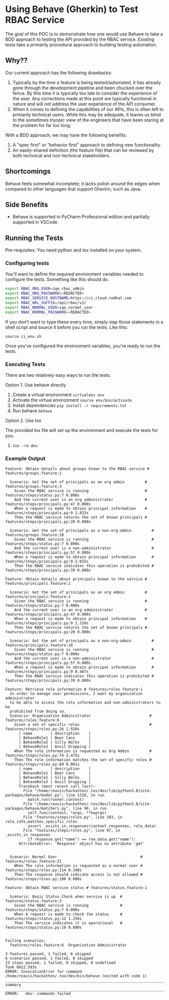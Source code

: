 # Using Behave (Gherkin) to Test RBAC Service

The goal of this POC is to demonstrate how one would use Behave to take a BDD
approach to testing the API provided by the RBAC service. Existing tests take a 
primarily procedural approach to building testing automation. 

## Why??

Our current approach has the following drawbacks:

1. Typically by the time a feature is being tested/automated, it has already gone through the development pipeline and 
been chucked over the fence. By this time it is typically too late to consider the experience of the user. Any 
corrections made at this point are typically functional in nature and will not address the user experience of the API consumer.
2. When it comes to defining the capabilities of our APIs, this is often left to primarily technical users. While this 
may be adequate, it leaves us blind to the sometimes myopic view of the engineers that have been staring at the problem for far too long.

With a BDD approach, we may have the following benefits:

1. A "spec first" or "behavior first" approach to defining new functionality.
2. An easily-shared definition (the feature file) that can be reviewed by both technical and non-technical stakeholders.

## Shortcomings

Behave feels somewhat incomplete; it lacks polish around the edges when compared to other languages that support 
Gherkin, such as Java.

## Side Benefits

* Behave is supported in PyCharm Professional edition and partially supported in VSCode.

## Running the Tests

Pre-requisites: You need python and tox installed on your system.

### Configuring tests

You'll want to define the required environment variables needed to configure the tests. Something like this should do.

```bash
export RBAC_ORG_USER=iqe_rbac_admin
export RBAC_ORG_PASSWORD=<REDACTED>
export RBAC_SERVICE_HOSTNAME=https://ci.cloud.redhat.com
export RBAC_URL_SUFFIX=/api/rbac/v1/
export RBAC_NORMAL_USER=iqe_normal_user
export RBAC_NORMAL_PASSWORD=<REDACTED>                                          
```

If you don't want to type these every time, simply slap those statements in a shell script and source it before you run the tests. Like this:

`source ci_env.sh`

Once you've configured the environment variables, you're ready to run the tests.

### Executing Tests

There are two relatively easy ways to run the tests. 

Option 1. Use behave directly

   1. Create a virtual environment
    `virtualenv env`
   2. Activate the virtual environment
    `source env/bin/activate`
   3. Install dependencies
    `pip install -r requirements.txt`
   4. Run behave
    `behave`

Option 2. Use tox

The provided tox file will set up the environment and execute the tests for you.

1. `tox -re dev`

### Example Output

```text
Feature: Obtain details about groups known to the RBAC service # features/groups.feature:1

  Scenario: Get the set of principals as an org admin         # features/groups.feature:3
    Given the RBAC service is running                         # features/steps/status.py:7 0.000s
    And the current user is an org administrator              # features/steps/principals.py:47 0.000s
    When a request is made to obtain principal information    # features/steps/principals.py:9 2.833s
    Then the RBAC service returns the set of known principals # features/steps/principals.py:20 0.000s

  Scenario: Get the set of principals as a non-org-admin         # features/groups.feature:10
    Given the RBAC service is running                            # features/steps/status.py:7 0.000s
    And the current user is a non-administrator                  # features/steps/principals.py:57 0.000s
    When a request is made to obtain principal information       # features/steps/principals.py:9 2.015s
    Then the RBAC service indicates this operation is prohibited # features/steps/principals.py:39 0.000s

Feature: Obtain details about principals known to the service # features/principals.feature:1

  Scenario: Get the set of principals as an org admin         # features/principals.feature:3
    Given the RBAC service is running                         # features/steps/status.py:7 0.000s
    And the current user is an org administrator              # features/steps/principals.py:47 0.000s
    When a request is made to obtain principal information    # features/steps/principals.py:9 1.320s
    Then the RBAC service returns the set of known principals # features/steps/principals.py:20 0.000s

  Scenario: Get the set of principals as a non-org-admin         # features/principals.feature:10
    Given the RBAC service is running                            # features/steps/status.py:7 0.000s
    And the current user is a non-administrator                  # features/steps/principals.py:57 0.000s
    When a request is made to obtain principal information       # features/steps/principals.py:9 0.407s
    Then the RBAC service indicates this operation is prohibited # features/steps/principals.py:39 0.000s

Feature: Retrieve role information # features/roles.feature:1
  In order to manage user permissions, I want my organization administrator
  to be able to access the role information and non-administrators to be
  prohibited from doing so.
  Scenario: Organization Administrator                          # features/roles.feature:6
    Given a set of specific roles                               # features/steps/roles.py:26 1.928s
      | name        | description    |
      | BehaveRole1 | Beer Cans      |
      | BehaveRole2 | Silly Walks    |
      | BehaveRole3 | Anvil Dropping |
    When The role information is requested as Org Admin         # features/steps/roles.py:74 2.475s
    Then The role information matches the set of specific roles # features/steps/roles.py:89 0.001s
      | name        | description    |
      | BehaveRole1 | Beer Cans      |
      | BehaveRole2 | Silly Walks    |
      | BehaveRole3 | Anvil Dropping |
      Traceback (most recent call last):
        File "/home/reavis/hackathon/.tox/dev/lib/python3.8/site-packages/behave/model.py", line 1329, in run
          match.run(runner.context)
        File "/home/reavis/hackathon/.tox/dev/lib/python3.8/site-packages/behave/matchers.py", line 98, in run
          self.func(context, *args, **kwargs)
        File "features/steps/roles.py", line 103, in role_info_matches_specific_roles
          assert _exists_in_responses(context.responses, role_data)
        File "features/steps/roles.py", line 97, in _exists_in_responses
          if response.get("name") == row_data.get("name"):
      AttributeError: 'Response' object has no attribute 'get'


  Scenario: Normal User                                     # features/roles.feature:21
    When The role information is requested as a normal user # features/steps/roles.py:114 0.348s
    Then The response should indicate access is not allowed # features/steps/roles.py:106 0.000s

Feature: Obtain RBAC service status # features/status.feature:1

  Scenario: Basic Status Check when service is up  # features/status.feature:3
    Given the RBAC service is running              # features/steps/status.py:7 0.000s
    When A request is made to check the status     # features/steps/status.py:12 1.256s
    Then The service indicates it is operational   # features/steps/status.py:19 0.000s


Failing scenarios:
  features/roles.feature:6  Organization Administrator

3 features passed, 1 failed, 0 skipped
6 scenarios passed, 1 failed, 0 skipped
23 steps passed, 1 failed, 0 skipped, 0 undefined
Took 0m12.583s
ERROR: InvocationError for command /home/reavis/hackathon/.tox/dev/bin/behave (exited with code 1)
___________________________________________________________________________________________ summary ___________________________________________________________________________________________
ERROR:   dev: commands failed

```